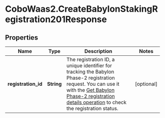 # CoboWaas2.CreateBabylonStakingRegistration201Response

## Properties

Name | Type | Description | Notes
------------ | ------------- | ------------- | -------------
**registration_id** | **String** | The registration ID, a unique identifier for tracking the Babylon Phase-2 registration request. You can use it with the [Get Babylon Phase-2 registration details operation](https://www.cobo.com/developers/v2/api-references/stakings/get-babylon-phase-2-registration-details) to check the registration status. | [optional] 


